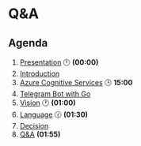# Q&A <!-- omit in TOC -->

## Agenda

1. [Presentation](01.presentation.md) :clock12: **(00:00)**
1. [Introduction](02.introduction.md)
1. [Azure Cognitive Services](03.azure-cognitive-services.md) :clock3: **15:00**
2. [Telegram Bot with Go](04.tgbot-go.md)
3. [Vision](05.vision.md) :clock1: **(01:00)**
4. [Language](06.language.md) :clock130: **(01:30)**
5. [Decision](07.decision.md)
6. [Q&A](08.q&a.md) **(01:55)**
